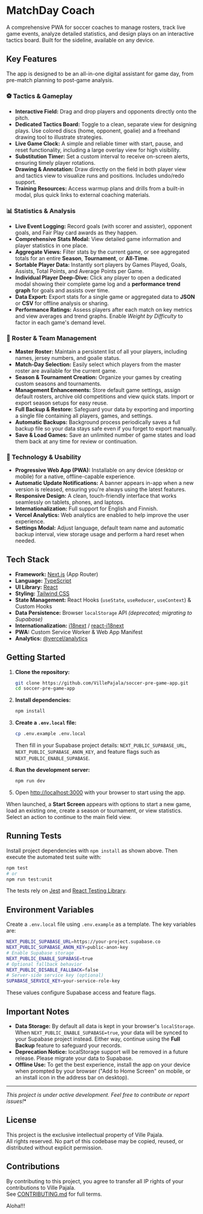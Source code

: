 # MatchDay Coach

A comprehensive PWA for soccer coaches to manage rosters, track live game events, analyze detailed statistics, and design plays on an interactive tactics board. Built for the sideline, available on any device.


## Key Features

The app is designed to be an all-in-one digital assistant for game day, from pre-match planning to post-game analysis.

### ⚽ Tactics & Gameplay

*   **Interactive Field:** Drag and drop players and opponents directly onto the pitch.
*   **Dedicated Tactics Board:** Toggle to a clean, separate view for designing plays. Use colored discs (home, opponent, goalie) and a freehand drawing tool to illustrate strategies.
*   **Live Game Clock:** A simple and reliable timer with start, pause, and reset functionality, including a large overlay view for high visibility.
*   **Substitution Timer:** Set a custom interval to receive on-screen alerts, ensuring timely player rotations.
*   **Drawing & Annotation:** Draw directly on the field in both player view and tactics view to visualize runs and positions. Includes undo/redo support.
*   **Training Resources:** Access warmup plans and drills from a built-in modal, plus quick links to external coaching materials.

### 📊 Statistics & Analysis

*   **Live Event Logging:** Record goals (with scorer and assister), opponent goals, and Fair Play card awards as they happen.
*   **Comprehensive Stats Modal:** View detailed game information and player statistics in one place.
*   **Aggregate Views:** Filter stats by the current game, or see aggregated totals for an entire **Season**, **Tournament**, or **All-Time**.
*   **Sortable Player Data:** Instantly sort players by Games Played, Goals, Assists, Total Points, and Average Points per Game.
*   **Individual Player Deep-Dive:** Click any player to open a dedicated modal showing their complete game log and a **performance trend graph** for goals and assists over time.
*   **Data Export:** Export stats for a single game or aggregated data to **JSON** or **CSV** for offline analysis or sharing.
*   **Performance Ratings:** Assess players after each match on key metrics and view averages and trend graphs. Enable *Weight by Difficulty* to factor in each game's demand level.

### 👥 Roster & Team Management

*   **Master Roster:** Maintain a persistent list of all your players, including names, jersey numbers, and goalie status.
*   **Match-Day Selection:** Easily select which players from the master roster are available for the current game.
*   **Season & Tournament Creation:** Organize your games by creating custom seasons and tournaments.
*   **Management Enhancements:** Store default game settings, assign default rosters, archive old competitions and view quick stats. Import or export season setups for easy reuse.
*   **Full Backup & Restore:** Safeguard your data by exporting and importing a single file containing all players, games, and settings.
*   **Automatic Backups:** Background process periodically saves a full backup file so your data stays safe even if you forget to export manually.
*   **Save & Load Games:** Save an unlimited number of game states and load them back at any time for review or continuation.

### 🚀 Technology & Usability

*   **Progressive Web App (PWA):** Installable on any device (desktop or mobile) for a native, offline-capable experience.
*   **Automatic Update Notifications:** A banner appears in-app when a new version is released, ensuring you're always using the latest features.
*   **Responsive Design:** A clean, touch-friendly interface that works seamlessly on tablets, phones, and laptops.
*   **Internationalization:** Full support for English and Finnish.
*   **Vercel Analytics:** Web analytics are enabled to help improve the user experience.
*   **Settings Modal:** Adjust language, default team name and automatic backup interval, view storage usage and perform a hard reset when needed.

## Tech Stack

*   **Framework:** [Next.js](https://nextjs.org/) (App Router)
*   **Language:** [TypeScript](https://www.typescriptlang.org/)
*   **UI Library:** [React](https://reactjs.org/)
*   **Styling:** [Tailwind CSS](https://tailwindcss.com/)
*   **State Management:** React Hooks (`useState`, `useReducer`, `useContext`) & Custom Hooks
*   **Data Persistence:** Browser `localStorage` API *(deprecated; migrating to Supabase)*
*   **Internationalization:** [i18next](https://www.i18next.com/) / [react-i18next](https://react-i18next.com/)
*   **PWA:** Custom Service Worker & Web App Manifest
*   **Analytics:** [@vercel/analytics](https://vercel.com/analytics)

## Getting Started

1.  **Clone the repository:**
    ```bash
    git clone https://github.com/VillePajala/soccer-pre-game-app.git
    cd soccer-pre-game-app
    ```

2.  **Install dependencies:**
    ```bash
    npm install
    ```

3.  **Create a `.env.local` file:**
    ```bash
    cp .env.example .env.local
    ```
    Then fill in your Supabase project details:
    `NEXT_PUBLIC_SUPABASE_URL`, `NEXT_PUBLIC_SUPABASE_ANON_KEY`, and feature
    flags such as `NEXT_PUBLIC_ENABLE_SUPABASE`.

4.  **Run the development server:**
    ```bash
    npm run dev
    ```

5.  Open [http://localhost:3000](http://localhost:3000) with your browser to start using the app.

   When launched, a **Start Screen** appears with options to start a new game, load an existing one, create a season or tournament, or view statistics. Select an action to continue to the main field view.

## Running Tests

Install project dependencies with `npm install` as shown above. Then execute the automated test suite with:

```bash
npm test
# or
npm run test:unit
```

The tests rely on [Jest](https://jestjs.io/) and [React Testing Library](https://testing-library.com/docs/react-testing-library/intro/).

## Environment Variables

Create a `.env.local` file using `.env.example` as a template. The key variables are:

```bash
NEXT_PUBLIC_SUPABASE_URL=https://your-project.supabase.co
NEXT_PUBLIC_SUPABASE_ANON_KEY=public-anon-key
# Enable Supabase storage
NEXT_PUBLIC_ENABLE_SUPABASE=true
# Optional fallback behavior
NEXT_PUBLIC_DISABLE_FALLBACK=false
# Server-side service key (optional)
SUPABASE_SERVICE_KEY=your-service-role-key
```

These values configure Supabase access and feature flags.

## Important Notes

*   **Data Storage:** By default all data is kept in your browser's `localStorage`. When `NEXT_PUBLIC_ENABLE_SUPABASE=true`, your data will be synced to your Supabase project instead. Either way, continue using the **Full Backup** feature to safeguard your records.
*   **Deprecation Notice:** localStorage support will be removed in a future release. Please migrate your data to Supabase.
*   **Offline Use:** To get the best experience, install the app on your device when prompted by your browser ("Add to Home Screen" on mobile, or an install icon in the address bar on desktop).

---

*This project is under active development. Feel free to contribute or report issues!**

## License

This project is the exclusive intellectual property of Ville Pajala.  
All rights reserved. No part of this codebase may be copied, reused, or distributed without explicit permission.

## Contributions

By contributing to this project, you agree to transfer all IP rights of your contributions to Ville Pajala.  
See [CONTRIBUTING.md](./CONTRIBUTING.md) for full terms.

Aloha!!!